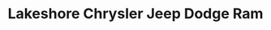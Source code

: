---
title: "Lakeshore Chrysler Jeep Dodge Ram"
url: /montague-township/lakeshore-chrysler-jeep-dodge-ram/
shop: Autohaus
---
